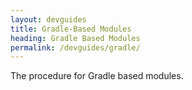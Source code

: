 ```yaml
---
layout: devguides
title: Gradle-Based Modules
heading: Gradle Based Modules
permalink: /devguides/gradle/
---
```


The procedure for Gradle based modules.

